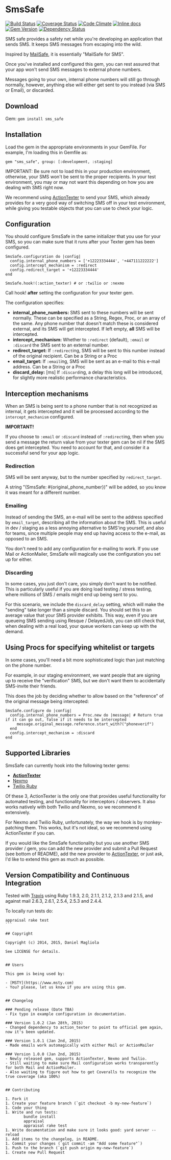 # SmsSafe

[![Build Status](https://travis-ci.org/dmagliola/sms_safe.svg?branch=master)](https://travis-ci.org/dmagliola/sms_safe)
[![Coverage Status](https://coveralls.io/repos/dmagliola/sms_safe/badge.png?branch=master)](https://coveralls.io/r/dmagliola/sms_safe?branch=master)
[![Code Climate](https://codeclimate.com/github/dmagliola/sms_safe/badges/gpa.svg)](https://codeclimate.com/github/dmagliola/sms_safe)
[![Inline docs](http://inch-ci.org/github/dmagliola/sms_safe.svg?branch=master&style=flat)](http://inch-ci.org/github/dmagliola/sms_safe)
[![Gem Version](https://badge.fury.io/rb/sms_safe.png)](http://badge.fury.io/rb/sms_safe)
[![Dependency Status](https://gemnasium.com/dmagliola/sms_safe.svg)](https://gemnasium.com/dmagliola/sms_safe)


SMS safe provides a safety net while you're developing an application that sends SMS.
It keeps SMS messages from escaping into the wild.

Inspired by [MailSafe](https://rubygems.org/gems/mail_safe), it is essentially "MailSafe for SMS".

Once you've installed and configured this gem, you can rest assured that your app won't send
SMS messages to external phone numbers.

Messages going to your own, internal phone numbers will still go through normally, however, anything else will
either get sent to you instead (via SMS or Email), or discarded.

## Download

Gem: `gem install sms_safe`

## Installation

Load the gem in the appropriate environments in your GemFile. For example, I'm loading this in Gemfile as:

  `gem "sms_safe", group: [:development, :staging]`

IMPORTANT: Be sure not to load this in your production environment, otherwise, your SMS won't be sent to the proper
recipients. In your test environment, you may or may not want this depending on how you are dealing with SMS right now.

We recommend using [ActionTexter](https://rubygems.org/gems/action_texter) to send your SMS, which already provides
for a very good way of switching SMS off in your test environment, while giving you testable objects that you can use
to check your logic.


## Configuration

You should configure SmsSafe in the same initializer that you use for your SMS, so you can make sure that it runs
after your Texter gem has been configured.

```
SmsSafe.configuration do |config|
  config.internal_phone_numbers = ['+12223334444', '+447111222222']
  config.intercept_mechanism = :redirect
  config.redirect_target = '+12223334444'
end

SmsSafe.hook!(:action_texter) # or :twilio or :nexmo

```

Call hook! **after** setting the configuration for your texter gem.

The configuration specifies:

- **internal_phone_numbers:** SMS sent to these numbers will be sent normally. These can be specified
       as a String, Regex, Proc, or an array of the same. Any phone number that doesn't match these is
       considered external, and its SMS will get intercepted. If left empty, **all** SMS will be intercepted.
- **intercept_mechanism:** Whether to `:redirect` (default), `:email` or `:discard` the SMS sent to an external number.
- **redirect_target:** If `:redirect`ing, SMS will be sent to this number instead of the original recipient.
      Can be a String or a Proc
- **email_target:** If `:email`ing, SMS will be sent as an e-mail to this e-mail address. Can be a String or a Proc
- **discard_delay:** [ms] If `:discard`ing, a delay this long will be introduced, for slightly more realistic
      performance characteristics.


## Interception mechanisms

When an SMS is being sent to a phone number that is not recognized as internal, it gets intercepted
and it will be processed according to the `intercept_mechanism` configured.

**IMPORTANT!**

If you choose to `:email` or `:discard` instead of `:redirect`ing, then when you send a message
the return value from your texter gem can be nil if the SMS does get intercepted.
You need to account for that, and consider it a successful send for your app logic.


### Redirection

SMS will be sent anyway, but to the number specified by `redirect_target`.

A string "(SmsSafe: #{original_phone_number})" will be added, so you know it was meant for a different number.

### Emailing

Instead of sending the SMS, an e-mail will be sent to the address specified by `email_target`, describing all the information about the SMS.
This is useful in dev / staging as a less annoying alternative to SMS'ing yourself, and also
for teams, since multiple people may end up having access to the e-mail, as opposed to an SMS.

You don't need to add any configuration for e-mailing to work. If you use Mail or ActionMailer, SmsSafe will
magically use the configuration you set up for either.

### Discarding

In some cases, you just don't care, you simply don't want to be notified. This is particularly useful
if you are doing load testing / stress testing, where millions of SMS / emails might end up being sent to you.

For this scenario, we include the `discard_delay` setting, which will make the "sending" take longer
than a simple discard. You should set this to an average value that your SMS provider exhibits. This way,
even if you are queueing SMS sending using Resque / DelayedJob, you can still check that, when dealing with
a real load, your queue workers can keep up with the demand.

## Using Procs for specifying whitelist or targets

In some cases, you'll need a bit more sophisticated logic than just matching on the phone number.

For example, in our staging environment, we want people that are signing up to receive the "verification" SMS,
but we don't want them to accidentally SMS-invite their friends.

This does the job by deciding whether to allow based on the "reference" of the original message being intercepted:

    SmsSafe.configure do |config|
      config.internal_phone_numbers = Proc.new do |message| # Return true if it can go out, false if it needs to be intercepted
         message.original_message.reference.start_with?("phoneverif")
      end
      config.intercept_mechanism = :discard
    end


## Supported Libraries

SmsSafe can currently hook into the following texter gems:

- **[ActionTexter](https://rubygems.org/gems/action_texter)**
- [Nexmo](https://rubygems.org/gems/nexmo)
- [Twilio Ruby](https://rubygems.org/gems/twilio-ruby)

Of these 3, ActionTexter is the only one that provides useful functionality for automated testing,
and functionality for interceptors / observers. It also works natively with both Twilio and Nexmo,
so we recommend it extensively.

For Nexmo and Twilio Ruby, unfortunately, the way we hook is by monkey-patching them. This works,
but it's not ideal, so we recommend using ActionTexter if you can.

If you would like the SmsSafe functionality but you use another SMS provider / gem, you can add the new provider
and submit a Pull Request (see bottom of README), add the new provider to [ActionTexter](https://github.com/watu/action_texter),
or just ask, I'd like to extend this gem as much as possible.


## Version Compatibility and Continuous Integration

Tested with [Travis](https://travis-ci.org/dmagliola/sms_safe) using Ruby 1.9.3, 2.0, 2.1.1, 2.1.2, 2.1.3 and 2.1.5,
 and against mail 2.6.3, 2.6.1, 2.5.4, 2.5.3 and 2.4.4.

To locally run tests do:

````
appraisal rake test
```

## Copyright

Copyright (c) 2014, 2015, Daniel Magliola

See LICENSE for details.


## Users

This gem is being used by:

- [MSTY](https://www.msty.com)
- You? please, let us know if you are using this gem.


## Changelog

### Pending release (Date TBA)
- Fix typo in example configuration in documentation.

### Version 1.0.2 (Jan 28th, 2015)
- Changed dependency to action_texter to point to official gem again, now it's been updated.

### Version 1.0.1 (Jan 2nd, 2015)
- Made emails work automagically with either Mail or ActionMailer

### Version 1.0.0 (Jan 2nd, 2015)
- Newly released gem, supports ActionTexter, Nexmo and Twilio.
- Still waiting to make sure Mail configuration works transparently for both Mail and ActionMailer.
- Also waiting to figure out how to get Coveralls to recognize the true coverage (aka 100%)


## Contributing

1. Fork it
1. Create your feature branch (`git checkout -b my-new-feature`)
1. Code your thing
1. Write and run tests:
        bundle install
        appraisal
        appraisal rake test
1. Write documentation and make sure it looks good: yard server --reload
1. Add items to the changelog, in README.
1. Commit your changes (`git commit -am "Add some feature"`)
1. Push to the branch (`git push origin my-new-feature`)
1. Create new Pull Request
